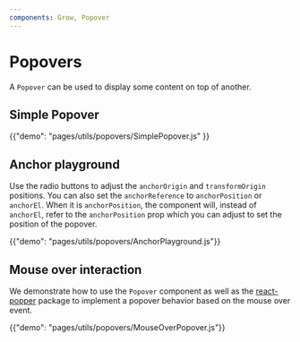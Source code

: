 ```yaml
---
components: Grow, Popover
---
```


# Popovers

A `Popover` can be used to display some content on top of another.

## Simple Popover

{{"demo": "pages/utils/popovers/SimplePopover.js" }}

## Anchor playground

Use the radio buttons to adjust the `anchorOrigin` and `transformOrigin` positions.
You can also set the `anchorReference` to `anchorPosition` or `anchorEl`.
When it is `anchorPosition`, the component will, instead of `anchorEl`,
refer to the `anchorPosition` prop which you can adjust to set
the position of the popover.

{{"demo": "pages/utils/popovers/AnchorPlayground.js"}}

## Mouse over interaction

We demonstrate how to use the `Popover` component as well as the [react-popper](https://github.com/souporserious/react-popper) package to implement a popover behavior based on the mouse over event.

{{"demo": "pages/utils/popovers/MouseOverPopover.js"}}
